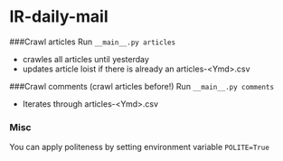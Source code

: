 # IR-daily-mail

###Crawl articles
Run `__main__.py articles`
- crawles all articles until yesterday
- updates article loist if there is already an articles-\<Ymd>.csv

###Crawl comments (crawl articles before!)
Run `__main__.py comments`
- Iterates through articles-\<Ymd>.csv

### Misc
You can apply politeness by setting environment variable `POLITE=True`